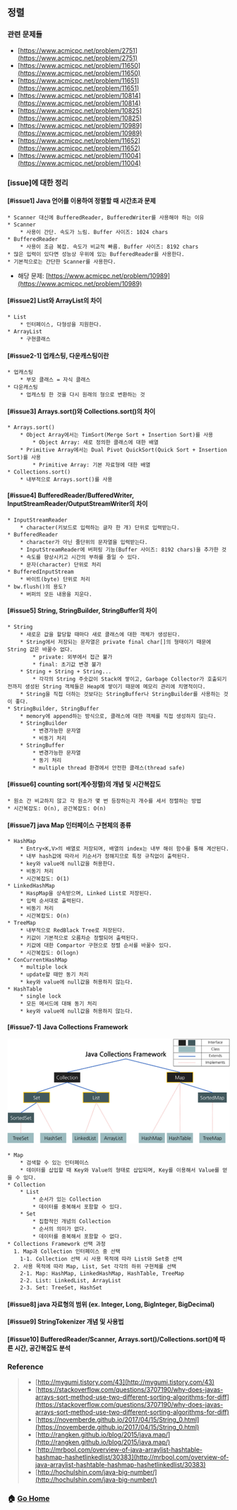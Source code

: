 ## 정렬

### 관련 문제들
* [https://www.acmicpc.net/problem/2751](https://www.acmicpc.net/problem/2751)
* [https://www.acmicpc.net/problem/11650](https://www.acmicpc.net/problem/11650)
* [https://www.acmicpc.net/problem/11651](https://www.acmicpc.net/problem/11651)
* [https://www.acmicpc.net/problem/10814](https://www.acmicpc.net/problem/10814)
* [https://www.acmicpc.net/problem/10825](https://www.acmicpc.net/problem/10825)
* [https://www.acmicpc.net/problem/10989](https://www.acmicpc.net/problem/10989)
* [https://www.acmicpc.net/problem/11652](https://www.acmicpc.net/problem/11652)
* [https://www.acmicpc.net/problem/11004](https://www.acmicpc.net/problem/11004)

### [issue]에 대한 정리
#### [#issue1] Java 언어를 이용하여 정렬할 때 시간초과 문제
    * Scanner 대신에 BufferedReader, BufferedWriter를 사용해야 하는 이유
    * Scanner
        * 사용이 간단. 속도가 느림. Buffer 사이즈: 1024 chars
    * BufferedReader
        * 사용이 조금 복잡. 속도가 비교적 빠름. Buffer 사이즈: 8192 chars
    * 많은 입력이 있다면 성능상 우위에 있는 BufferedReader를 사용한다.
    * 기본적으로는 간단한 Scanner를 사용한다. 

* 해당 문제: [https://www.acmicpc.net/problem/10989](https://www.acmicpc.net/problem/10989)

#### [#issue2] List와 ArrayList의 차이
    * List
        * 인터페이스, 다형성을 지원한다.
    * ArrayList
        * 구현클래스

#### [#issue2-1] 업캐스팅, 다운캐스팅이란
    * 업캐스팅
        * 부모 클래스 = 자식 클래스
    * 다운캐스팅
        * 업캐스팅 한 것을 다시 원래의 형으로 변환하는 것

#### [#issue3] Arrays.sort()와 Collections.sort()의 차이
    * Arrays.sort()
        * Object Array에서는 TimSort(Merge Sort + Insertion Sort)를 사용
            * Object Array: 새로 정의한 클래스에 대한 배열
        * Primitive Array에서는 Dual Pivot QuickSort(Quick Sort + Insertion Sort)를 사용
            * Primitive Array: 기본 자료형에 대한 배열 
    * Collections.sort()
        * 내부적으로 Arrays.sort()를 사용

#### [#issue4] BufferedReader/BufferedWriter, InputStreamReader/OutputStreamWriter의 차이
    * InputStreamReader
        * character(키보드로 입력하는 글자 한 개) 단위로 입력받는다.
    * BufferedReader
        * character가 아닌 줄단위의 문자열을 입력받는다.
        * InputStreamReader에 버퍼링 기능(Buffer 사이즈: 8192 chars)을 추가한 것
        * 속도를 향상시키고 시간의 부하를 줄일 수 있다.
        * 문자(character) 단위로 처리
    * BufferedInputStream
        * 바이트(byte) 단위로 처리
    * bw.flush()의 용도?
        * 버퍼의 모든 내용을 지운다.

#### [#issue5] String, StringBuilder, StringBuffer의 차이
    * String
        * 새로운 값을 할당할 때마다 새로 클래스에 대한 객체가 생성된다.
        * String에서 저장되는 문자열은 private final char[]의 형태이기 때문에 String 값은 바꿀수 없다.
            * private: 외부에서 접근 불가
            * final: 초기값 변경 불가
        * String + String + String... 
            * 각각의 String 주솟값이 Stack에 쌓이고, Garbage Collector가 호출되기 전까지 생성된 String 객체들은 Heap에 쌓이기 때문에 메모리 관리에 치명적이다.
        * String을 직접 더하는 것보다는 StringBuffer나 StringBuilder를 사용하는 것이 좋다.
    * StringBuilder, StringBuffer
        * memory에 append하는 방식으로, 클래스에 대한 객체를 직접 생성하지 않는다.
        * StringBuilder
            * 변경가능한 문자열
            * 비동기 처리
        * StringBuffer
            * 변경가능한 문자열
            * 동기 처리
            * multiple thread 환경에서 안전한 클래스(thread safe)

#### [#issue6] counting sort(계수정렬)의 개념 및 시간복잡도
    * 원소 간 비교하지 않고 각 원소가 몇 번 등장하는지 개수를 세서 정렬하는 방법 
    * 시간복잡도: O(n), 공간복잡도: O(n) 

#### [#issue7] java Map 인터페이스 구현체의 종류
    * HashMap
        * Entry<K,V>의 배열로 저장되며, 배열의 index는 내부 해쉬 함수를 통해 계산된다.
        * 내부 hash값에 따라서 키순서가 정해지므로 특정 규칙없이 출력된다.
        * key와 value에 null값을 허용한다.
        * 비동기 처리
        * 시간복잡도: O(1)
    * LinkedHashMap
        * HaspMap을 상속받으며, Linked List로 저장된다.
        * 입력 순서대로 출력된다.
        * 비동기 처리
        * 시간복잡도: O(n)
    * TreeMap
        * 내부적으로 RedBlack Tree로 저장된다.
        * 키값이 기본적으로 오름차순 정렬되어 출력된다.
        * 키값에 대한 Compartor 구현으로 정렬 순서를 바꿀수 있다.
        * 시간복잡도: O(logn)
    * ConCurrentHashMap
        * multiple lock
        * update할 때만 동기 처리 
        * key와 value에 null값을 허용하지 않는다.
    * HashTable
        * single lock
        * 모든 메서드에 대해 동기 처리
        * key와 value에 null값을 허용하지 않는다.
    
#### [#issue7-1] Java Collections Framework
![Java-Collections-Framework](/contents/images/Java-Collections-Framework.png)

    * Map
        * 검색할 수 있는 인터페이스
        * 데이터를 삽입할 때 Key와 Value의 형태로 삽입되며, Key를 이용해서 Value를 얻을 수 있다.
    * Collection
        * List
            * 순서가 있는 Collection
            * 데이터를 중복해서 포함할 수 있다.
        * Set
            * 집합적인 개념의 Collection
            * 순서의 의미가 없다.
            * 데이터를 중복해서 포함할 수 없다.
    * Collections Framework 선택 과정
      1. Map과 Collection 인터페이스 중 선택
        1-1. Collection 선택 시 사용 목적에 따라 List와 Set중 선택
      2. 사용 목적에 따라 Map, List, Set 각각의 하위 구현체를 선택
        2-1. Map: HashMap, LinkedHashMap, HashTable, TreeMap
        2-2. List: LinkedList, ArrayList
        2-3. Set: TreeSet, HashSet
    
#### [#issue8] java 자료형의 범위 (ex. Integer, Long, BigInteger, BigDecimal)


#### [#issue9] StringTokenizer 개념 및 사용법


#### [#issue10] BufferedReader/Scanner, Arrays.sort()/Collections.sort()에 따른 시간, 공간복잡도 분석


### Reference
> - [http://mygumi.tistory.com/43](http://mygumi.tistory.com/43)
> - [https://stackoverflow.com/questions/3707190/why-does-javas-arrays-sort-method-use-two-different-sorting-algorithms-for-diff](https://stackoverflow.com/questions/3707190/why-does-javas-arrays-sort-method-use-two-different-sorting-algorithms-for-diff)
> - [https://novemberde.github.io/2017/04/15/String_0.html](https://novemberde.github.io/2017/04/15/String_0.html)
> - [http://rangken.github.io/blog/2015/java.map/](http://rangken.github.io/blog/2015/java.map/)
> - [http://mrbool.com/overview-of-java-arraylist-hashtable-hashmap-hashetlinkedlist/30383](http://mrbool.com/overview-of-java-arraylist-hashtable-hashmap-hashetlinkedlist/30383)
> - [http://hochulshin.com/java-big-number/](http://hochulshin.com/java-big-number/)
### :house: [Go Home](https://github.com/Do-Hee/algorithm-study) 